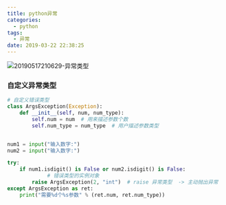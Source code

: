 ```yaml
---
title: python异常
categories:
  - python
tags:
  - 异常
date: 2019-03-22 22:38:25
---
```

![20190517210629-异常类型](https://gitee.com/bookandmusic/imgs/raw/master/uPic/2020%2006/20190517210629-异常类型%20.png)

### 自定义异常类型
```python
# 自定义错误类型
class ArgsException(Exception):
    def __init__(self, num, num_type):
        self.num = num  # 用来描述参数个数
        self.num_type = num_type  # 用户描述参数类型


num1 = input("输入数字:")
num2 = input("输入数字:")

try:
    if num1.isdigit() is False or num2.isdigit() is False:
             # 错误类型的实例对象
        raise ArgsException(2, "int")  # raise 异常类型  -> 主动抛出异常
except ArgsException as ret:
    print("需要%d个%s参数" % (ret.num, ret.num_type))

```